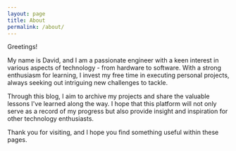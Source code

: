 ```yaml
---
layout: page
title: About
permalink: /about/
---
```

Greetings!

My name is David, and I am a passionate engineer with a keen interest in various aspects of technology - from hardware to software. With a strong enthusiasm for learning, I invest my free time in executing personal projects, always seeking out intriguing new challenges to tackle.

Through this blog, I aim to archive my projects and share the valuable lessons I've learned along the way. I hope that this platform will not only serve as a record of my progress but also provide insight and inspiration for other technology enthusiasts.

Thank you for visiting, and I hope you find something useful within these pages.
